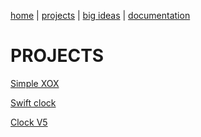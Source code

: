 [home](https://sanduran.github.io) | [projects](https://sanduran.github.io/projects) | [big ideas](https://sanduran.github.io/big_ideas) | [documentation](https://sanduran.github.io/documentation)

# PROJECTS
[Simple XOX](https://sanduran.github.io/projects/scratchXOX)

[Swift clock](https://sanduran.github.io/projects/swiftClock)

[Clock V5](https://sanduran.github.io/projects/clockV5)
